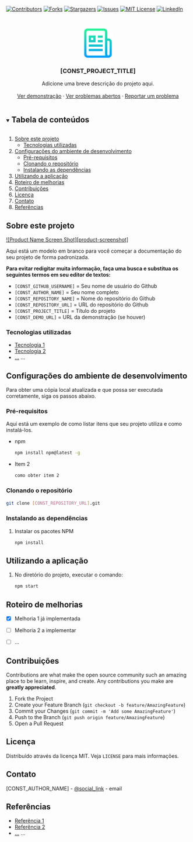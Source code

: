 <!--
*** Thanks for checking out the Best-README-Template. If you have a suggestion
*** that would make this better, please fork the repo and create a pull request
*** or simply open an issue with the tag "enhancement".
*** Thanks again! Now go create something AMAZING! :D
***
***
***
*** To avoid retyping too much info. Do a search and replace for the following:
*** github_username, repo_name, twitter_handle, email, project_title, project_description
-->



<!-- PROJECT SHIELDS -->
<!--
*** I'm using markdown "reference style" links for readability.
*** Reference links are enclosed in brackets [ ] instead of parentheses ( ).
*** See the bottom of this document for the declaration of the reference variables
*** for contributors-url, forks-url, etc. This is an optional, concise syntax you may use.
*** https://www.markdownguide.org/basic-syntax/#reference-style-links
-->
[![Contributors][contributors-shield]][contributors-url]
[![Forks][forks-shield]][forks-url]
[![Stargazers][stars-shield]][stars-url]
[![Issues][issues-shield]][issues-url]
[![MIT License][license-shield]][license-url]
[![LinkedIn][linkedin-shield]][linkedin-url]



<!-- PROJECT LOGO -->
<br />
<p align="center">
  <a href="https://github.com/[CONST_GITHUB_USERNAME]/[CONST_REPOSITORY_NAME]">
    <img src=".github/logo.png" alt="[CONST_REPOSITORY_NAME]" width="80" height="80">
  </a>

  <h3 align="center">[CONST_PROJECT_TITLE]</h3>

  <p align="center">
    Adicione uma breve descrição do projeto aqui.
    <br />
    <br />
    <a href="[CONST_DEMO_URL]">Ver demonstração</a>
    ·
    <a href="https://github.com/[CONST_GITHUB_USERNAME]/[CONST_REPOSITORY_NAME]/issues">Ver problemas abertos</a>
    ·
    <a href="https://github.com/[CONST_GITHUB_USERNAME]/[CONST_REPOSITORY_NAME]/issues/new">Reportar um problema</a>
  </p>
</p>



<!-- TABLE OF CONTENTS -->
<details open="open">
  <summary><h2 style="display: inline-block">Tabela de conteúdos</h2></summary>
  <ol>
    <li>
      <a href="#sobre-este-projeto">Sobre este projeto</a>
      <ul>
        <li><a href="#tecnologias-utilizadas">Tecnologias utilizadas</a></li>
      </ul>
    </li>
    <li>
      <a href="#configurações-do-ambiente-de-desenvolvimento">Configurações do ambiente de desenvolvimento</a>
      <ul>
        <li><a href="#pré-requisitos">Pré-requisitos</a></li>
        <li><a href="#clonando-o-repositório">Clonando o repositório</a></li>
        <li><a href="#instalando-as-dependências">Instalando as dependências</a></li>
      </ul>
    </li>
    <li><a href="#utilizando-a-aplicação">Utilizando a aplicação</a></li>
    <li><a href="#roteiro-de-melhorias">Roteiro de melhorias</a></li>
    <li><a href="#contribuições">Contribuições</a></li>
    <li><a href="#licença">Licença</a></li>
    <li><a href="#contato">Contato</a></li>
    <li><a href="#referências">Referências</a></li>
  </ol>
</details>



<!-- ABOUT THE PROJECT -->
## Sobre este projeto

[![Product Name Screen Shot][product-screenshot]](https://example.com)

Aqui está um modelo em branco para você começar a documentação do seu projeto de forma padronizada.

**Para evitar redigitar muita informação, faça uma busca e substitua os seguintes termos em seu editor de textos:**
- `[CONST_GITHUB_USERNAME]` = Seu nome de usuário do Github
- `[CONST_AUTHOR_NAME]` = Seu nome completo
- `[CONST_REPOSITORY_NAME]` = Nome do repositório do Github
- `[CONST_REPOSITORY_URL]` = URL do repositório do Github
- `[CONST_PROJECT_TITLE]` = Título do projeto
- `[CONST_DEMO_URL]` = URL da demonstração (se houver)



### Tecnologias utilizadas

* [Tecnologia 1](#link_para_tecnologia_1)
* [Tecnologia 2](#link_para_tecnologia_2)
* [...](#) ...



<!-- GETTING STARTED -->
## Configurações do ambiente de desenvolvimento

Para obter uma cópia local atualizada e que possa ser executada corretamente, siga os passos abaixo.

### Pré-requisitos

Aqui está um exemplo de como listar itens que seu projeto utiliza e como instalá-los.

* npm
  ```bash
  npm install npm@latest -g
  ```

* Item 2
  ```bash
  como obter item 2
  ```

### Clonando o repositório

   ```bash
   git clone [CONST_REPOSITORY_URL].git
   ```



### Instalando as dependências

1. Instalar os pacotes NPM
   ```bash
   npm install
   ```



<!-- USAGE EXAMPLES -->
## Utilizando a aplicação

1. No diretório do projeto, executar o comando:
   ```bash
   npm start
   ```



<!-- ROADMAP -->
## Roteiro de melhorias

- [x] Melhoria 1 já implementada
- [ ] Melhoria 2 a implementar
- [ ] ...



<!-- CONTRIBUTING -->
## Contribuições

Contributions are what make the open source community such an amazing place to be learn, inspire, and create. Any contributions you make are **greatly appreciated**.

1. Fork the Project
2. Create your Feature Branch (`git checkout -b feature/AmazingFeature`)
3. Commit your Changes (`git commit -m 'Add some AmazingFeature'`)
4. Push to the Branch (`git push origin feature/AmazingFeature`)
5. Open a Pull Request



<!-- LICENSE -->
## Licença

Distribuído através da licença MIT. Veja `LICENSE` para mais informações.



<!-- CONTACT -->
## Contato

[CONST_AUTHOR_NAME] - [@social_link](#) - email



<!-- ACKNOWLEDGEMENTS -->
## Referências

* [Referência 1](#link_para_referencia_1)
* [Referência 2](#link_para_referencia_2)
* [...](#) ...



<!-- MARKDOWN LINKS & IMAGES -->
<!-- https://www.markdownguide.org/basic-syntax/#reference-style-links -->
[contributors-shield]: https://img.shields.io/github/contributors/github_username/repo.svg?style=for-the-badge
[contributors-url]: https://github.com/github_username/repo/graphs/contributors
[forks-shield]: https://img.shields.io/github/forks/github_username/repo.svg?style=for-the-badge
[forks-url]: https://github.com/github_username/repo/network/members
[stars-shield]: https://img.shields.io/github/stars/github_username/repo.svg?style=for-the-badge
[stars-url]: https://github.com/github_username/repo/stargazers
[issues-shield]: https://img.shields.io/github/issues/github_username/repo.svg?style=for-the-badge
[issues-url]: https://github.com/github_username/repo/issues
[license-shield]: https://img.shields.io/github/license/github_username/repo.svg?style=for-the-badge
[license-url]: https://github.com/github_username/repo/blob/master/LICENSE.txt
[linkedin-shield]: https://img.shields.io/badge/-LinkedIn-black.svg?style=for-the-badge&logo=linkedin&colorB=555
[linkedin-url]: https://linkedin.com/in/github_username
